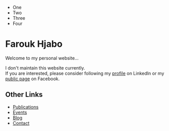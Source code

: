 <head>
  <meta charset="utf-8">
  <meta http-equiv="X-UA-Compatible" content="IE=edge">
  <meta name="viewport" content="width=device-width, initial-scale=1">
</head>

<div class="footer-col-wrapper">
  <div class="footer-col footer-col-1">
    <ul class="contact-list">
      <li> One </li>
      <li> Two </li>
      <li> Three </li>
      <li> Four </li>
    </ul>
  </div>
</div>

# Farouk Hjabo
Welcome to my personal website...

I don't maintain this website currently.  
If you are interested, please consider following my [profile](https://www.linkedin.com/in/farouk-hjabo/) on LinkedIn or my [public page](https://www.facebook.com/fh.public/) on Facebook.

## Other Links
- [Publications](https://www.farouk-hjabo.com/publication)
- [Events](https://www.farouk-hjabo.com/event)
- [Blog](https://www.farouk-hjabo.com/blog)
- [Contact](https://www.farouk-hjabo.com/contact)
